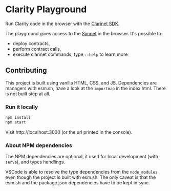 # Clarity Playground

Run Clarity code in the browser with the [Clarinet SDK](https://www.npmjs.com/package/@hirosystems/clarinet-sdk-browser).

The playground gives access to the [Simnet](https://docs.hiro.so/clarinet/networks) in the browser. It's possible to:
- deploy contracts,
- perform contract calls,
- execute clarinet commands, type `::help` to learn more


## Contributing

This project is built using vanilla HTML, CSS, and JS. Dependencies are managers with esm.sh, have a look at the
`importmap` in the index.html. There is not built step at all.

### Run it locally

```sh
npm install
npm start
```

Visit http://localhost:3000 (or the url printed in the console).

### About NPM dependencies

The NPM dependencies are optional, it used for local development (with `serve`), and types handlings.

VSCode is able to resolve the type dependencies from the `node_modules` even though the project is built with esm.sh.
The only caveat is that the esm.sh and the package.json dependencies have to be kept in sync.
